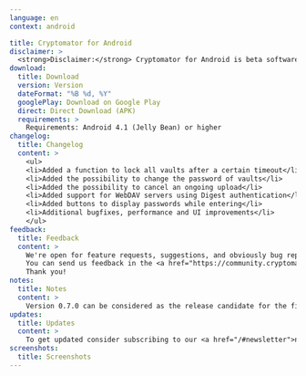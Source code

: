```yaml
---
language: en
context: android

title: Cryptomator for Android
disclaimer: >
  <strong>Disclaimer:</strong> Cryptomator for Android is beta software. By downloading Cryptomator, you agree to only use it for testing only with recoverable data. Cryptomator contributors will not be liable for any loss or damage to your data.
download:
  title: Download
  version: Version
  dateFormat: "%B %d, %Y"
  googlePlay: Download on Google Play
  direct: Direct Download (APK)
  requirements: >
    Requirements: Android 4.1 (Jelly Bean) or higher
changelog:
  title: Changelog
  content: >
    <ul>
    <li>Added a function to lock all vaults after a certain timeout</li>
    <li>Added the possibility to change the password of vaults</li>
    <li>Added the possibility to cancel an ongoing upload</li>
    <li>Added support for WebDAV servers using Digest authentication</li>
    <li>Added buttons to display passwords while entering</li>
    <li>Additional bugfixes, performance and UI improvements</li>
    </ul>
feedback:
  title: Feedback
  content: >
    We're open for feature requests, suggestions, and obviously bug reports. Please bear in mind that this is a beta version.<br/>
    You can send us feedback in the <a href="https://community.cryptomator.org/c/help/android" target="_blank">Cryptomator Community</a> and on <a href="https://github.com/cryptomator/cryptomator-android" target="_blank">GitHub</a>. Please review and follow our <a href="https://github.com/cryptomator/cryptomator-android/blob/master/CONTRIBUTING.md" target="_blank">contribution guidelines</a>. :cat:<br/>
    Thank you!
notes:
  title: Notes
  content: >
    Version 0.7.0 can be considered as the release candidate for the first final version 1.0.0. We're almost there! :tada:
updates:
  title: Updates
  content: >
    To get updated consider subscribing to our <a href="/#newsletter">newsletter</a> or visit this page once in a while.
screenshots:
  title: Screenshots
---
```

